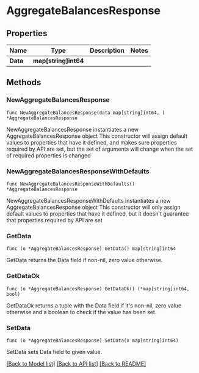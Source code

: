 # AggregateBalancesResponse

## Properties

Name | Type | Description | Notes
------------ | ------------- | ------------- | -------------
**Data** | **map[string]int64** |  |

## Methods

### NewAggregateBalancesResponse

`func NewAggregateBalancesResponse(data map[string]int64, ) *AggregateBalancesResponse`

NewAggregateBalancesResponse instantiates a new AggregateBalancesResponse object
This constructor will assign default values to properties that have it defined,
and makes sure properties required by API are set, but the set of arguments
will change when the set of required properties is changed

### NewAggregateBalancesResponseWithDefaults

`func NewAggregateBalancesResponseWithDefaults() *AggregateBalancesResponse`

NewAggregateBalancesResponseWithDefaults instantiates a new AggregateBalancesResponse object
This constructor will only assign default values to properties that have it defined,
but it doesn't guarantee that properties required by API are set

### GetData

`func (o *AggregateBalancesResponse) GetData() map[string]int64`

GetData returns the Data field if non-nil, zero value otherwise.

### GetDataOk

`func (o *AggregateBalancesResponse) GetDataOk() (*map[string]int64, bool)`

GetDataOk returns a tuple with the Data field if it's non-nil, zero value otherwise
and a boolean to check if the value has been set.

### SetData

`func (o *AggregateBalancesResponse) SetData(v map[string]int64)`

SetData sets Data field to given value.



[[Back to Model list]](../README.md#documentation-for-models) [[Back to API list]](../README.md#documentation-for-api-endpoints) [[Back to README]](../README.md)
